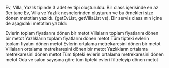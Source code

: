 Ev, Villa, Yazlık tipinde 3 adet ev tipi oluşturuldu. 
Bir class içerisinde en az 3er tane Ev, Villa ve Yazlık nesnelerinden oluşturun ve bu örnekleri size dönen metotları yazıldı. (getEvList, getVillaList vs). 
Bir servis class ının içine de aşağıdaki metotları yazıldı: 

 Evlerin toplam fiyatlarını dönen bir metot 
 Villaların toplam fiyatlarını dönen bir metot 
 Yazlıkların toplam fiyatlarını dönen metot 
 Tüm tipteki evlerin toplam fiyatını dönen metot 
 Evlerin ortalama metrekaresini dönen bir metot 
 Villaların ortalama metrekaresini dönen bir metot 
 Yazlıkların ortalama metrekaresini dönen metot 
 Tüm tipteki evlerin ortalama metrekaresini dönen metot 
 Oda ve salon sayısına göre tüm tipteki evleri filtreleyip dönen metot 
